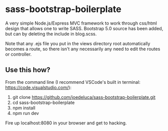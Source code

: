 # sass-bootstrap-boilerplate
A very simple Node.js/Express MVC framework to work through css/html design that allows one to write SASS. Bootstrap 5.0 source has been added, but can by deleting the include in blog.scss.

Note that any .ejs file you put in the views directory root automatically becomes a route, so there isn't any necessarily any need to edit the routes or controller.

## Use this how?
From the command line (I recommend VSCode's built in terminal: https://code.visualstudio.com/):
1. git clone https://github.com/joedeluca/sass-bootstrap-boilerplate.git
2. cd sass-bootstrap-boilerplate
3. npm install
4. npm run dev

Fire up localhost:8080 in your browser and get to hacking.


